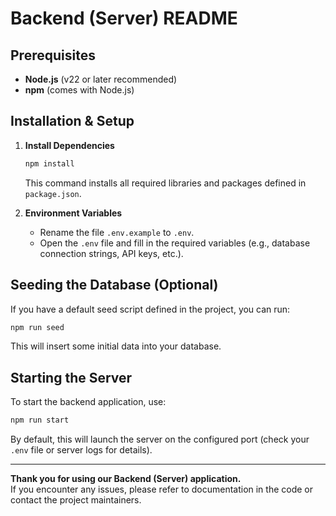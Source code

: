 # Backend (Server) README

## Prerequisites
- **Node.js** (v22 or later recommended)
- **npm** (comes with Node.js)

## Installation & Setup

1. **Install Dependencies**  
   ```bash
   npm install
   ```
   This command installs all required libraries and packages defined in `package.json`.

2. **Environment Variables**  
   - Rename the file `.env.example` to `.env`.
   - Open the `.env` file and fill in the required variables (e.g., database connection strings, API keys, etc.).

## Seeding the Database (Optional)
If you have a default seed script defined in the project, you can run:
```bash
npm run seed
```
This will insert some initial data into your database.

## Starting the Server
To start the backend application, use:
```bash
npm run start
```
By default, this will launch the server on the configured port (check your `.env` file or server logs for details).

---

**Thank you for using our Backend (Server) application.**  
If you encounter any issues, please refer to documentation in the code or contact the project maintainers.